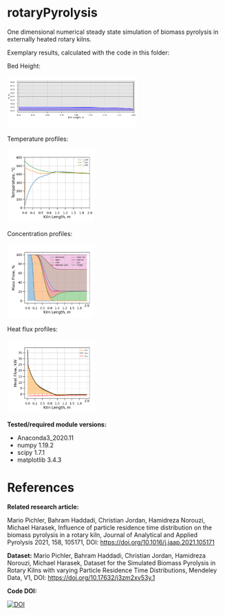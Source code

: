 # rotaryPyrolysis
One dimensional numerical steady state simulation of biomass pyrolysis in externally heated rotary kilns.

Exemplary results, calculated with the code in this folder:

Bed Height:

<img src="bedHeight.png" height="60%" width="60%">

Temperature profiles:

<img src="temperature.png" height="40%" width="40%"> 

Concentration profiles:

<img src="relMass.png" height="40%" width="40%">

Heat flux profiles:

<img src="heatFlux.png" height="40%" width="40%">

**Tested/required module versions:**
* Anaconda3_2020.11
* numpy 1.19.2
* scipy 1.7.1
* matplotlib 3.4.3

# References

**Related research article:**

Mario Pichler, Bahram Haddadi, Christian Jordan, Hamidreza Norouzi, Michael Harasek, Influence of particle residence time distribution on the biomass pyrolysis in a rotary kiln, Journal of Analytical and Applied Pyrolysis 2021, 158, 105171, DOI: https://doi.org/10.1016/j.jaap.2021.105171


**Dataset:**
Mario Pichler, Bahram Haddadi, Christian Jordan, Hamidreza Norouzi, Michael Harasek, Dataset for the Simulated Biomass Pyrolysis in Rotary Kilns with varying Particle Residence Time Distributions, Mendeley Data, V1,  DOI: https://doi.org/10.17632/j3zm2xv53y.1


**Code DOI:**

[![DOI](https://zenodo.org/badge/423741477.svg)](https://zenodo.org/badge/latestdoi/423741477)
